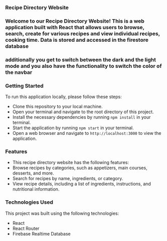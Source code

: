### Recipe Directory Website

### Welcome to our Recipe Directory Website! This is a web application built with React that allows users to browse, search, create for various recipes and view individual recipes, cooking time. Data is stored and accessed in the firestore database

### additionally you get to switch between the dark and the light mode and you also have the functionality to switch the color of the navbar

### Getting Started
To run this application locally, please follow these steps:

* Clone this repository to your local machine.
* Open your terminal and navigate to the root directory of this project.
* Install the necessary dependencies by running `npm install` in your terminal.
* Start the application by running `npm start` in your terminal.
* Open a web browser and navigate to `http://localhost:3000` to view the application.

### Features
* This recipe directory website has the following features:
* Browse recipes by categories, such as appetizers, main courses, desserts, and more.
* Search for recipes by name, ingredients, or category.
* View recipe details, including a list of ingredients, instructions, and nutritional information.


### Technologies Used
This project was built using the following technologies:

* React
* React Router
* Firebase Realtime Database
